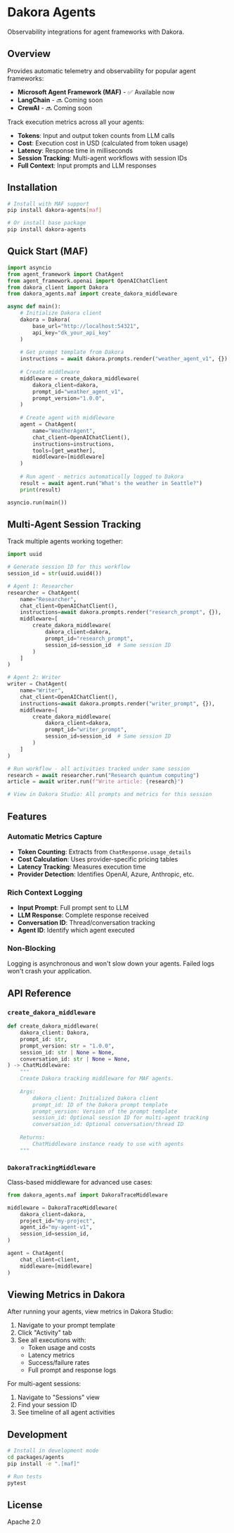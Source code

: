 # Dakora Agents

Observability integrations for agent frameworks with Dakora.

## Overview

Provides automatic telemetry and observability for popular agent frameworks:

- **Microsoft Agent Framework (MAF)** - ✅ Available now
- **LangChain** - 🔜 Coming soon
- **CrewAI** - 🔜 Coming soon

Track execution metrics across all your agents:

- **Tokens**: Input and output token counts from LLM calls
- **Cost**: Execution cost in USD (calculated from token usage)
- **Latency**: Response time in milliseconds
- **Session Tracking**: Multi-agent workflows with session IDs
- **Full Context**: Input prompts and LLM responses

## Installation

```bash
# Install with MAF support
pip install dakora-agents[maf]

# Or install base package
pip install dakora-agents
```

## Quick Start (MAF)

```python
import asyncio
from agent_framework import ChatAgent
from agent_framework.openai import OpenAIChatClient
from dakora_client import Dakora
from dakora_agents.maf import create_dakora_middleware

async def main():
    # Initialize Dakora client
    dakora = Dakora(
        base_url="http://localhost:54321",
        api_key="dk_your_api_key"
    )
    
    # Get prompt template from Dakora
    instructions = await dakora.prompts.render("weather_agent_v1", {})
    
    # Create middleware
    middleware = create_dakora_middleware(
        dakora_client=dakora,
        prompt_id="weather_agent_v1",
        prompt_version="1.0.0",
    )
    
    # Create agent with middleware
    agent = ChatAgent(
        name="WeatherAgent",
        chat_client=OpenAIChatClient(),
        instructions=instructions,
        tools=[get_weather],
        middleware=[middleware]
    )
    
    # Run agent - metrics automatically logged to Dakora
    result = await agent.run("What's the weather in Seattle?")
    print(result)

asyncio.run(main())
```

## Multi-Agent Session Tracking

Track multiple agents working together:

```python
import uuid

# Generate session ID for this workflow
session_id = str(uuid.uuid4())

# Agent 1: Researcher
researcher = ChatAgent(
    name="Researcher",
    chat_client=OpenAIChatClient(),
    instructions=await dakora.prompts.render("research_prompt", {}),
    middleware=[
        create_dakora_middleware(
            dakora_client=dakora,
            prompt_id="research_prompt",
            session_id=session_id  # Same session ID
        )
    ]
)

# Agent 2: Writer
writer = ChatAgent(
    name="Writer",
    chat_client=OpenAIChatClient(),
    instructions=await dakora.prompts.render("writer_prompt", {}),
    middleware=[
        create_dakora_middleware(
            dakora_client=dakora,
            prompt_id="writer_prompt",
            session_id=session_id  # Same session ID
        )
    ]
)

# Run workflow - all activities tracked under same session
research = await researcher.run("Research quantum computing")
article = await writer.run(f"Write article: {research}")

# View in Dakora Studio: All prompts and metrics for this session
```

## Features

### Automatic Metrics Capture

- **Token Counting**: Extracts from `ChatResponse.usage_details`
- **Cost Calculation**: Uses provider-specific pricing tables
- **Latency Tracking**: Measures execution time
- **Provider Detection**: Identifies OpenAI, Azure, Anthropic, etc.

### Rich Context Logging

- **Input Prompt**: Full prompt sent to LLM
- **LLM Response**: Complete response received
- **Conversation ID**: Thread/conversation tracking
- **Agent ID**: Identify which agent executed

### Non-Blocking

Logging is asynchronous and won't slow down your agents. Failed logs won't crash your application.

## API Reference

### `create_dakora_middleware`

```python
def create_dakora_middleware(
    dakora_client: Dakora,
    prompt_id: str,
    prompt_version: str = "1.0.0",
    session_id: str | None = None,
    conversation_id: str | None = None,
) -> ChatMiddleware:
    """
    Create Dakora tracking middleware for MAF agents.
    
    Args:
        dakora_client: Initialized Dakora client
        prompt_id: ID of the Dakora prompt template
        prompt_version: Version of the prompt template
        session_id: Optional session ID for multi-agent tracking
        conversation_id: Optional conversation/thread ID
        
    Returns:
        ChatMiddleware instance ready to use with agents
    """
```

### `DakoraTrackingMiddleware`

Class-based middleware for advanced use cases:

```python
from dakora_agents.maf import DakoraTraceMiddleware

middleware = DakoraTraceMiddleware(
    dakora_client=dakora,
    project_id="my-project",
    agent_id="my-agent-v1",
    session_id=session_id,
)

agent = ChatAgent(
    chat_client=client,
    middleware=[middleware]
)
```

## Viewing Metrics in Dakora

After running your agents, view metrics in Dakora Studio:

1. Navigate to your prompt template
2. Click "Activity" tab
3. See all executions with:
   - Token usage and costs
   - Latency metrics
   - Success/failure rates
   - Full prompt and response logs

For multi-agent sessions:

1. Navigate to "Sessions" view
2. Find your session ID
3. See timeline of all agent activities

## Development

```bash
# Install in development mode
cd packages/agents
pip install -e ".[maf]"

# Run tests
pytest
```

## License

Apache 2.0
